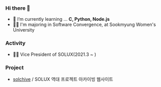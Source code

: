 ### Hi there 👋
- 🌱 I’m currently learning ... <strong>C, Python, Node.js</strong>
- 👩‍🎓 I'm majoring in Software Convergence, at Sookmyung Women's University




### Activity
- 👩‍💼 Vice President of SOLUX(2021.3 ~ )




### Project
- [solchive](https://github.com/Yena777/solchive.git) / SOLUX 역대 프로젝트 아카이빙 웹사이트

<!--
**Yena777/Yena777** is a ✨ _special_ ✨ repository because its `README.md` (this file) appears on your GitHub profile.

Here are some ideas to get you started:

- 🔭 I’m currently working on ...

- 👯 I’m looking to collaborate on ...
- 🤔 I’m looking for help with ...
- 💬 Ask me about ...
- 📫 How to reach me: ...
- 😄 Pronouns: ...
- ⚡ Fun fact: ...
-->
